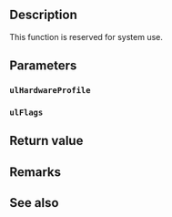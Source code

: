 ## Description

This function is reserved for system use.

## Parameters

### `ulHardwareProfile`

### `ulFlags`

## Return value

## Remarks

## See also